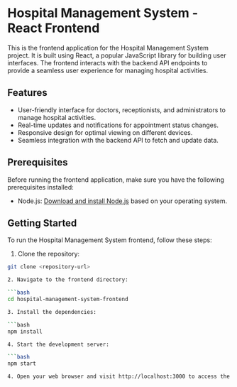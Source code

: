# Hospital Management System - React Frontend

This is the frontend application for the Hospital Management System project. It is built using React, a popular JavaScript library for building user interfaces. The frontend interacts with the backend API endpoints to provide a seamless user experience for managing hospital activities.

## Features

- User-friendly interface for doctors, receptionists, and administrators to manage hospital activities.
- Real-time updates and notifications for appointment status changes.
- Responsive design for optimal viewing on different devices.
- Seamless integration with the backend API to fetch and update data.

## Prerequisites

Before running the frontend application, make sure you have the following prerequisites installed:

- Node.js: [Download and install Node.js](https://nodejs.org) based on your operating system.

## Getting Started

To run the Hospital Management System frontend, follow these steps:

1. Clone the repository:

```bash
git clone <repository-url>

2. Navigate to the frontend directory:

```bash
cd hospital-management-system-frontend

3. Install the dependencies:

```bash
npm install

4. Start the development server:

```bash
npm start

4. Open your web browser and visit http://localhost:3000 to access the Hospital Management System.
